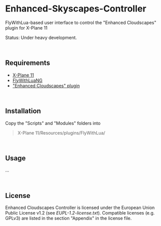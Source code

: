 # Enhanced-Skyscapes-Controller
FlyWithLua-based user interface to control the "Enhanced Cloudscapes" plugin for X-Plane 11  

Status: Under heavy development.

&nbsp;

## Requirements

- [X-Plane 11](https://www.x-plane.com/)
- [FlyWithLuaNG](https://forums.x-plane.org/index.php?/files/file/38445-flywithlua-ng-next-generation-edition-for-x-plane-11-win-lin-mac/)
- [ "Enhanced Cloudscapes" plugin](https://forums.x-plane.org/index.php?/files/file/65005-enhanced-cloudscapes/)

&nbsp;

## Installation

Copy the "Scripts" and "Modules" folders into
> X-Plane 11/Resources/plugins/FlyWithLua/

&nbsp;

## Usage

...

&nbsp;

## License

Enhanced Cloudscapes Controller is licensed under the European Union Public License v1.2 (see _EUPL-1.2-license.txt_). Compatible licenses (e.g. GPLv3) are listed  in the section "Appendix" in the license file.